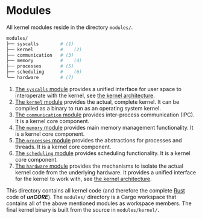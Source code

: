 # Modules

All kernel modules reside in the directory `modules/`.

``` BASH
modules/
├── syscalls        # (1)
├── kernel          #    (2)
├── communication   # (3)
├── memory          #    (4)
├── processes       # (5)
├── scheduling      #    (6)
└── hardware        # (7)
```

1. [The `syscalls` module][docs-syscalls-module] provides a unified interface for user space to interoperate with the kernel, see [the kernel architecture][docs-architecture].
2. [The `kernel` module][docs-kernel-module] provides the actual, complete kernel. It can be compiled as a binary to run as an operating system kernel.
3. [The `communication` module][docs-communication-module] provides inter-process communication (IPC). It is a kernel core component.
4. [The `memory` module][docs-memory-module] provides main memory management functionality. It is a kernel core component.
5. [The `processes` module][docs-processes-module] provides the abstractions for processes and threads. It is a kernel core component.
6. [The `scheduling` module][docs-scheduling-module] provides scheduling functionality. It is a kernel core component.
7. [The `hardware` module][docs-hardware-module] provides the mechanisms to isolate the actual kernel code from the underlying hardware. It provides a unified interface for the kernel to work with, see [the kernel architecture][docs-architecture].

This directory contains all kernel code (and therefore the complete [Rust] code of **_unCORE_**). The `modules/` directory is a Cargo workspace that contains all of the above mentioned modules as workspace members. The final kernel binary is built from the source in `modules/kernel/`.

[//]: # (Links)

[docs-syscalls-module]: ./syscalls.md
[docs-kernel-module]: ./kernel.md
[docs-communication-module]: ./communication.md
[docs-memory-module]: ./memory.md
[docs-processes-module]: ./processes.md
[docs-scheduling-module]: ./scheduling.md
[docs-hardware-module]: ./hardware.md
[docs-architecture]: ../index.md#architecture

[Hardware Abstraction Layer]: https://en.wikipedia.org/wiki/Hardware_abstraction
[Rust]: https://www.rust-lang.org/
